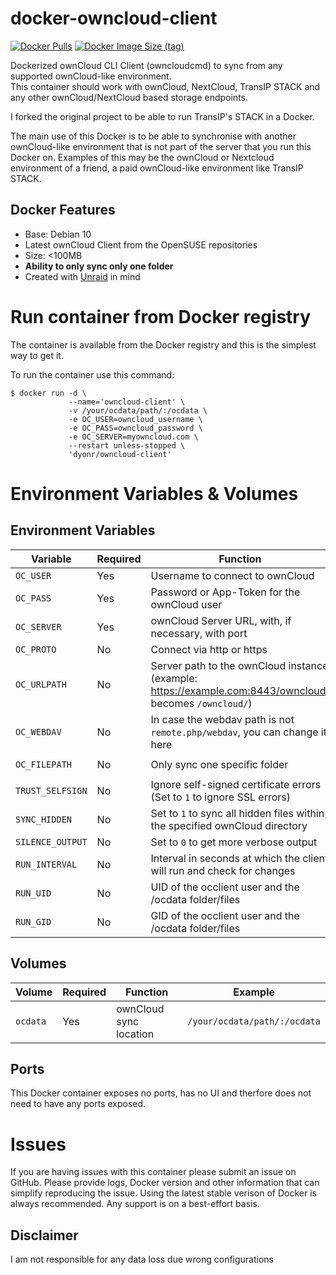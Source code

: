 # docker-owncloud-client
[![Docker Pulls](https://img.shields.io/docker/pulls/dyonr/owncloud-client)](https://hub.docker.com/r/dyonr/owncloud-client)
[![Docker Image Size (tag)](https://img.shields.io/docker/image-size/dyonr/owncloud-client/latest)](https://hub.docker.com/r/dyonr/owncloud-client)  

Dockerized ownCloud CLI Client (owncloudcmd) to sync from any supported ownCloud-like environment.  
This container should work with ownCloud, NextCloud, TransIP STACK and any other ownCloud/NextCloud based storage endpoints.

I forked the original project to be able to run TransIP's STACK in a Docker.

The main use of this Docker is to be able to synchronise with another ownCloud-like environment that is not part of the server that you run this Docker on.
Examples of this may be the ownCloud or Nextcloud environment of a friend, a paid ownCloud-like environment like TransIP STACK.

## Docker Features
* Base: Debian 10
* Latest ownCloud Client from the OpenSUSE repositories
* Size: <100MB
* **Ability to only sync only one folder**
* Created with [Unraid](https://unraid.net/) in mind


# Run container from Docker registry
The container is available from the Docker registry and this is the simplest way to get it.

To run the container use this command:
```
$ docker run -d \
             --name='owncloud-client' \
             -v /your/ocdata/path/:/ocdata \
             -e OC_USER=owncloud_username \
             -e OC_PASS=owncloud_password \
             -e OC_SERVER=myowncloud.com \
             --restart unless-stopped \
             'dyonr/owncloud-client'
```

# Environment Variables & Volumes
## Environment Variables
| Variable | Required | Function | Example | Default |
|----------|----------|----------|----------|----------|
|`OC_USER`| Yes | Username to connect to ownCloud |`OC_USER=dyonr`||
|`OC_PASS`| Yes | Password or App-Token for the ownCloud user |`OC_PASS=ac98df79ed7fb`||
|`OC_SERVER`| Yes | ownCloud Server URL, with, if necessary, with port |`OC_SERVER=example.com:8443`||
|`OC_PROTO`| No | Connect via http or https |`OC_PROTO=https`|`https`|
|`OC_URLPATH`| No | Server path to the ownCloud instance (example: https://example.com:8443/owncloud/ becomes `/owncloud/`) |`OC_URLPATH=/owncloud/`| `/owncloud/`|
|`OC_WEBDAV`| No | In case the webdav path is not `remote.php/webdav`, you can change it here |`OC_WEBDAV=remote.php/webdav`| `remote.php/webdav` |
|`OC_FILEPATH`| No | Only sync one specific folder |`OC_FILEPATH=/Pictures/Holiday-2020`|`/`|
|`TRUST_SELFSIGN`| No | Ignore self-signed certificate errors (Set to `1` to ignore SSL errors)|`TRUST_SELFSIGN=0`|`0`|
|`SYNC_HIDDEN`| No | Set to `1` to sync all hidden files within the specified ownCloud directory|`SYNC_HIDDEN=0`|`0`|
|`SILENCE_OUTPUT`| No | Set to `0` to get more verbose output |`SILENCE_OUTPUT=1`|`1`|
|`RUN_INTERVAL`| No | Interval in seconds at which the client will run and check for changes |`RUN_INTERVAL=60`|`30`|
|`RUN_UID`| No | UID of the occlient user and the /ocdata folder/files |`RUN_UID=99`|`99`|
|`RUN_GID`| No | GID of the occlient user and the /ocdata folder/files |`RUN_UID=100`|`100`|

## Volumes
| Volume | Required | Function | Example |
|----------|----------|----------|----------|
| `ocdata` | Yes | ownCloud sync location | `/your/ocdata/path/:/ocdata`|

## Ports
This Docker container exposes no ports, has no UI and therfore does not need to have any ports exposed.

# Issues
If you are having issues with this container please submit an issue on GitHub.
Please provide logs, Docker version and other information that can simplify reproducing the issue.
Using the latest stable verison of Docker is always recommended. Any support is on a best-effort basis.

## Disclaimer
I am not responsible for any data loss due wrong configurations
